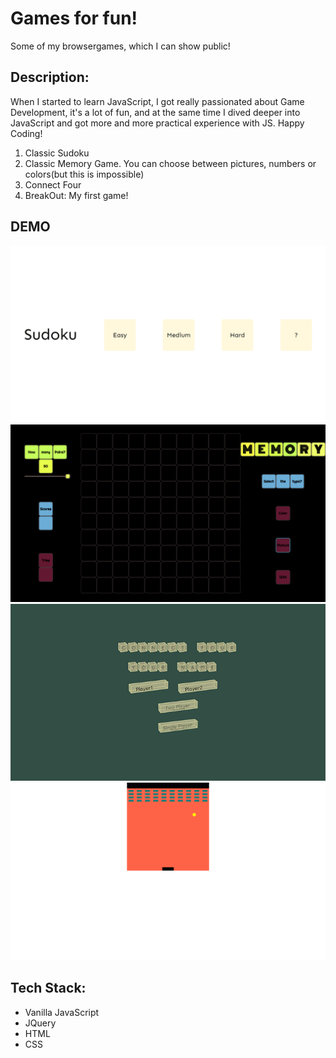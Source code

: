 # Games for fun!

Some of my browsergames, which I can show public!

## Description:
When I started to learn JavaScript, I got really passionated about Game Development,
it's a lot of fun, and at the same time I dived deeper into JavaScript and got
more and more practical experience with JS. Happy Coding!
1. Classic Sudoku
2. Classic Memory Game. You can choose between pictures, numbers or colors(but this is impossible)
3. Connect Four
4. BreakOut: My first game!

## DEMO
![](Sudoku.gif)
![](MemoryGame.gif)
![](ConnectFour.gif)
![](Breakout.gif)

## Tech Stack:
- Vanilla JavaScript
- JQuery
- HTML
- CSS